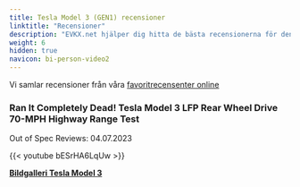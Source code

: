 ```yaml
---
title: Tesla Model 3 (GEN1) recensioner
linktitle: "Recensioner"
description: "EVKX.net hjälper dig hitta de bästa recensionerna för denna modell."
weight: 6
hidden: true
navicon: bi-person-video2
---
```

Vi samlar recensioner från våra [favoritrecensenter online](../../../../../guides/evreviewers/)

<div class="container text-center shadow p-2 pe-4 mb-5 bg-body-tertiary rounded border">
<h3>Ran It Completely Dead! Tesla Model 3 LFP Rear Wheel Drive 70-MPH Highway Range Test</h3>
<p>Out of Spec Reviews: 04.07.2023</p>

{{< youtube bESrHA6LqUw >}}

</div>
<div class="mt-3 mb-3">
<a href="../gallery/" class="text-decoration-none text-black">
<strong><i class="bi-arrow-left"></i>Bildgalleri  </strong>
</a>
<a href="../" class="text-decoration-none text-black float-end">
<strong>Tesla Model 3 <i class="bi-arrow-right"></i></strong>
</a>
</div>
